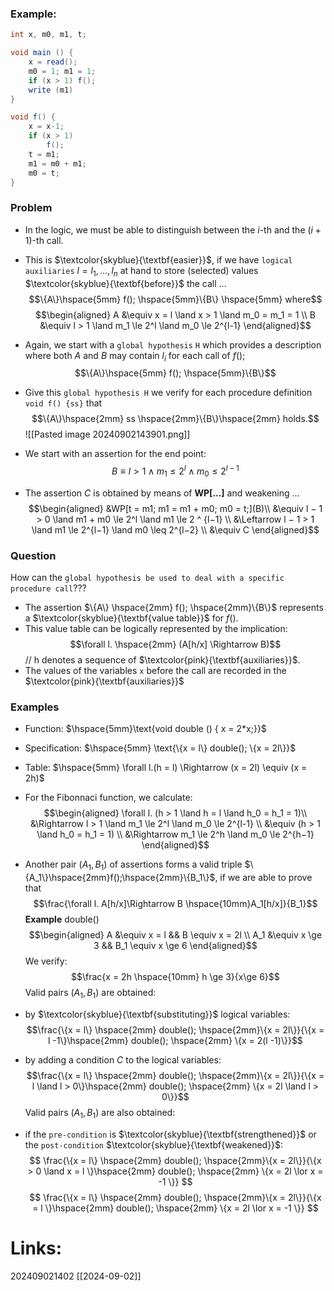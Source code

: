 ### Example:
```java
int x, m0, m1, t;

void main () {
	x = read();
	m0 = 1; m1 = 1;
	if (x > 1) f();
	write (m1)
}
```
```java
void f() {
	x = x-1;
	if (x > 1)
		f();
	t = m1;
	m1 = m0 + m1;
	m0 = t;
}
```
### Problem 
- In the logic, we must be able to distinguish between the $i$-th and the $(i + 1)$-th call.
- This is $\textcolor{skyblue}{\textbf{easier}}$, if we have `logical auxiliaries` $l = l_1,\dots,l_n$ at hand to store (selected) values $\textcolor{skyblue}{\textbf{before}}$ the call $\dots$
$$\{A\}\hspace{5mm} f(); \hspace{5mm}\{B\} \hspace{5mm} where$$
$$\begin{aligned}
A &\equiv x = l \land x > 1 \land m_0 = m_1 = 1 \\
B &\equiv l > 1 \land m_1 \le 2^l \land m_0 \le 2^{l-1}
\end{aligned}$$
- Again, we start with a `global hypothesis` `H` which provides a description where both $A$ and $B$ may contain $l_i$ for each call of $f();$
$$\{A\}\hspace{5mm} f(); \hspace{5mm}\{B\}$$
- Give this `global hypothesis H` we verify for each procedure definition `void f() {ss}` that $$\{A\}\hspace{2mm} ss \hspace{2mm}\{B\}\hspace{2mm} holds.$$ ![[Pasted image 20240902143901.png]]

- We start with an assertion for the end point:
$$B \equiv l > 1 \land m_1 \le 2^l \land m_0 \le 2^{l - 1}$$
- The assertion $C$ is obtained by means of **WP[...]** and weakening $\dots$ 
$$\begin{aligned} 
&WP[t = m1; m1 = m1 + m0; m0 = t;](B)\\
&\equiv l − 1 > 0 \land m1 + m0 \le 2^l \land m1 \le 2 ^ {l−1} \\
&\Leftarrow l − 1 > 1 \land m1 \le 2^{l−1} \land m0 \leq 2^{l−2} \\
&\equiv C
\end{aligned}$$
### Question
How can the `global hypothesis be used to deal with a specific procedure call`???
- The assertion $\{A\} \hspace{2mm} f(); \hspace{2mm}\{B\}$ represents a $\textcolor{skyblue}{\textbf{value table}}$ for $f()$.
- This value table can be logically represented by the implication:
$$\forall l. \hspace{2mm} (A[h/x] \Rightarrow B)$$ // h denotes a sequence of $\textcolor{pink}{\textbf{auxiliaries}}$.
- The values of the variables `x` before the call are recorded in the $\textcolor{pink}{\textbf{auxiliaries}}$ 
### Examples
- Function: $\hspace{5mm}\text{void double () { x = 2*x;}}$
- Specification: $\hspace{5mm} \text{\{x = l\} double(); \{x = 2l\}}$ 
- Table: $\hspace{5mm} \forall l.(h = l) \Rightarrow (x = 2l) \equiv (x = 2h)$

- For the Fibonnaci function, we calculate:
$$\begin{aligned}
\forall l. (h > 1 \land h = l \land h_0 = h_1 = 1)\\ &\Rightarrow l > 1 \land m_1 \le 2^l \land m_0 \le 2^{l-1} \\
&\equiv (h > 1 \land h_0 = h_1 = 1) \\ &\Rightarrow m_1 \le 2^h \land m_0 \le 2^{h−1}
\end{aligned}$$
- Another pair $(A_1, B_1)$ of assertions forms a valid triple $\{A_1\}\hspace{2mm}f();\hspace{2mm}\{B_1\}$, if we are able to prove that $$\frac{\forall l. A[h/x]\Rightarrow B \hspace{10mm}A_1[h/x]}{B_1}$$
**Example** double()$$\begin{aligned} A &\equiv x = l && B \equiv x = 2l \\
								 A_1 &\equiv x \ge 3 && B_1 \equiv x \ge 6 
\end{aligned}$$
We verify: $$\frac{x = 2h \hspace{10mm} h \ge 3}{x\ge 6}$$
Valid pairs $(A_1, B _1)$ are obtained:
- by $\textcolor{skyblue}{\textbf{substituting}}$ logical variables:$$\frac{\{x = l\} \hspace{2mm} double(); \hspace{2mm}\{x = 2l\}}{\{x = l -1\}\hspace{2mm} double(); \hspace{2mm} \{x = 2(l -1)\}}$$
- by adding a condition $C$ to the logical variables: $$\frac{\{x = l\} \hspace{2mm} double(); \hspace{2mm}\{x = 2l\}}{\{x = l \land l > 0\}\hspace{2mm} double(); \hspace{2mm} \{x = 2l \land l > 0\}}$$
Valid pairs $(A_1, B _1)$ are also obtained:
- if the `pre-condition` is $\textcolor{skyblue}{\textbf{strengthened}}$ or the `post-condition` $\textcolor{skyblue}{\textbf{weakened}}$:$$
\frac{\{x = l\} \hspace{2mm} double(); \hspace{2mm}\{x = 2l\}}{\{x > 0 \land x = l \}\hspace{2mm} double(); \hspace{2mm} \{x = 2l \lor x = -1 \}} $$$$
\frac{\{x = l\} \hspace{2mm} double(); \hspace{2mm}\{x = 2l\}}{\{x = l \}\hspace{2mm} double(); \hspace{2mm} \{x = 2l \lor x = -1 \}} $$

# Links: 




202409021402
[[2024-09-02]]